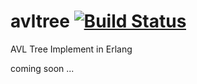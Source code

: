 # avltree [![Build Status](https://secure.travis-ci.org/redink/avltree.png)](http://travis-ci.org/redink/avltree)
AVL Tree Implement in Erlang

coming soon ...
